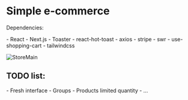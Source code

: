 <h1>Simple e-commerce</h1>

<p>Dependencies:</p>
- React
- Next.js
- Toaster
- react-hot-toast
- axios
- stripe
- swr
- use-shopping-cart
- tailwindcss


![StoreMain](https://imgur.com/a/jRvdl7S)

<h2>TODO list:</h2>
- Fresh interface
- Groups
- Products limited quantity
- ...
